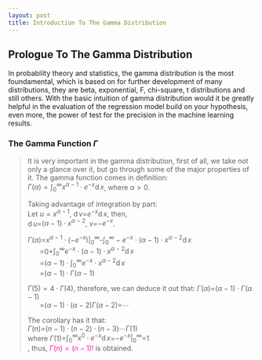 ```yaml
---
layout: post
title: Introduction To The Gamma Distribution
---
```


## Prologue To The Gamma Distribution
<p class="message">
In probability theory and statistics, the gamma distribution is the most foundamental, which is based on for further development of many distributions, they are beta, exponential, F, chi-square, t distributions and still others.
With the basic intuition of gamma distribution would it be greatly helpful in the evaluation of the regression model build on your hypothesis, even more, the power of test for the precision in the machine learning results.   
</p>

### The Gamma Function $\Gamma$
>It is very important in the gamma distribution, first of all, we take not only a glance over it, but go through some of the major properties of it.  The gamma function comes in definition:  
>$\Gamma(\alpha)=\int_0^\infty x^{\alpha-1}\cdot e^{-x}\operatorname dx$, where $\alpha>0$.  
>
>Taking advantage of integration by part:  
>Let $u=x^{\alpha-1}$, $\operatorname dv$=$e^{-x}\operatorname dx$, then,  
>$\operatorname du$=$(\alpha-1)\cdot x^{\alpha-2}$, $v$=$-e^{-x}$.  
>
>$\Gamma(\alpha)$=$x^{\alpha-1}\cdot(-e^{-x})\vert_0^\infty$-$\int_0^\infty -e^{-x}\cdot (\alpha-1)\cdot x^{\alpha-2}\operatorname dx$  
>$\;\;\;\;\;\;\;$=$0$+$\int_0^\infty e^{-x}\cdot (\alpha-1)\cdot x^{\alpha-2}\operatorname dx$  
>$\;\;\;\;\;\;\;$=$(\alpha-1)\cdot\int_0^\infty e^{-x}\cdot x^{\alpha-2}\operatorname dx$  
>$\;\;\;\;\;\;\;$=$(\alpha-1)\cdot\Gamma(\alpha-1)$  
>
>$\Gamma(5)=4\cdot\Gamma(4)$, therefore, we can deduce it out that: 
>$\Gamma(\alpha)$=$(\alpha-1)\cdot\Gamma(\alpha-1)$  
>$\;\;\;\;\;\;\;$=$(\alpha-1)\cdot(\alpha-2)\Gamma(\alpha-2)$=$\cdots$  
>
>The corollary has it that:  
>$\Gamma(n)$=$(n-1)\cdot(n-2)\cdot(n-3)\cdots\Gamma(1)$  
>where $\Gamma(1)$=$\int_0^\infty x^0\cdot e^{-x}\operatorname dx$=$-e^{-x}\vert_0^\infty$=$1$  
>, thus, <font color="DeepPink">$\Gamma(n)=(n-1)!$</font> is obtained. 
>

<!-- Γ -->
<!-- \frac{\Gamma(k + n)}{\Gamma(n)} \frac{1}{r^k}  -->
<!-- \mbox{\large$\vert$}\nolimits_0^\infty -->

<!-- Notes -->
<!-- <font color="OrangeRed">items, verb, to make it the focus</font> -->
<!-- <font color="Red">KKT</font> -->
<!-- <font color="Red">SMO heuristics</font> -->
<!-- <font color="DeepSkyBlue">suggested item, soft item</font> -->
<!-- <font color="RoyalBlue">old alpha</font> -->
<!-- <font color="Green">new alpha</font> -->

<!-- <font color="DeepPink">positive conclusion, finding</font> -->
<!-- <font color="DimGray">negative conclusion, finding</font> -->

<!-- <font color="#00ADAD">policy</font> -->
<!-- <font color="#6100A8">full observable</font> -->
<!-- <font color="#FFAC12">partial observable</font> -->
<!-- <font color="#EB00EB">stochastic</font> -->
<!-- <font color="#8400E6">state transition</font> -->
<!-- <font color="#D600D6">discount factor gamma $\gamma$</font> -->
<!-- <font color="#D600D6">$V(S)$</font> -->
<!-- <font color="#9300FF">immediate reward R(S)</font> -->